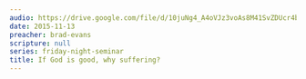 ```yaml
---
audio: https://drive.google.com/file/d/10juNg4_A4oVJz3voAs8M41SvZDUcr4be/view
date: 2015-11-13
preacher: brad-evans
scripture: null
series: friday-night-seminar
title: If God is good, why suffering?
---
```

